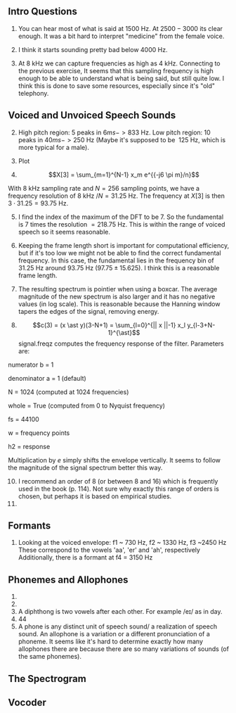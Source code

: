 
## Intro Questions
1. You can hear most of what is said at $1500$ Hz. At $2500-3000$ its clear enough. It was a bit hard to interpret "medicine" from the female voice. 

2. I think it starts sounding pretty bad below $4000$ Hz.

3. At $8$ kHz we can capture frequencies as high as $4$ kHz. Connecting to the previous exercise, It seems that this sampling frequency is high enough to be able to understand what is being said, but still quite low. I think this is done to save some resources, especially since it's "old" telephony.

## Voiced and Unvoiced Speech Sounds
2. High pitch region: $5$ peaks in $6ms -> 833$ Hz. Low pitch region: $10$ peaks in $40ms -> 250$ Hz (Maybe it's supposed to be $~125$ Hz, which is more typical for a male).

3. Plot

4. $$X[3] = \sum_{m=1}^{N-1} x_m e^{{-j6 \pi m}/n}$$

With 8 kHz sampling rate and $N = 256$ sampling points, we have a frequency resolution of $8$ kHz $/N = 31.25$ Hz. The frequency at $X[3]$ is then $3 \cdot 31.25 = 93.75$ Hz.

5. I find the index of the maximum of the DFT to be $7$. So the fundamental is $7$ times the resolution $= 218.75$ Hz. This is within the range of voiced speech so it seems reasonable.

6. Keeping the frame length short is important for computational efficiency, but if it's too low we might not be able to find the correct fundamental frequency. In this case, the fundamental lies in the frequency bin of $31.25$ Hz around $93.75$ Hz ($97.75 \pm 15.625$). I think this is a reasonable frame length. 
7. The resulting spectrum is pointier when using a boxcar. The average magnitude of the new spectrum is also larger and it has no negative values (in log scale). This is reasonable because the Hanning window tapers the edges of the signal, removing energy.
  9. $$c(3) = (x \ast y)(3-N+1) = \sum_{l=0}^{|| x ||-1} x_l y_{l-3+N-1}^{\ast}$$
  signal.freqz computes the frequency response of the filter. Parameters are:

  numerator b = 1

  denominator a = 1 (default)

  N = 1024 (computed at 1024 frequencies)

  whole = True (computed from 0 to Nyquist frequency) 

  fs = 44100

  w = frequency points

  h2 = response

  Multiplication by $e$ simply shifts the envelope vertically. It seems to follow the magnitude of the signal spectrum better this way.

  10. I recommend an order of 8 (or between 8 and 16) which is frequently used in the book (p. 114). Not sure why exactly this range of orders is chosen, but perhaps it is based on empirical studies.
  11. 

## Formants
  1. Looking at the voiced envelope: f1 ~ 730 Hz, f2 ~ 1330 Hz, f3 ~2450 Hz
  These correspond to the vowels 'aa', 'er' and 'ah', respectively Additionally, there is a formant at f4 = 3150 Hz
  

## Phonemes and Allophones
1.
2.
3. A diphthong is two vowels after each other. For example /eɪ/ as in day. 
4. 44
5. A phone is any distinct unit of speech sound/ a realization of speech sound. An allophone is a variation or a different pronunciation of a phoneme. It seems like it's hard to determine exactly how many allophones there are because there are so many variations of sounds (of the same phonemes).

## The Spectrogram

## Vocoder
